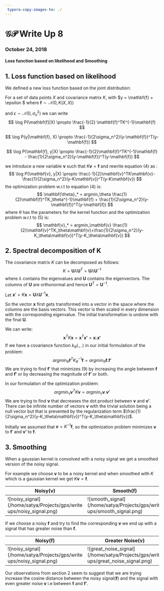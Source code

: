 ```yaml
---
 typora-copy-images-to: ./
---
```


# $\mathcal{GP}$ Write Up 8

### October 24, 2018

#### Loss function based on likelihood and Smoothing

## 1. Loss function based on likelihood

We defined a new loss function based on the joint distribution:

For a set of data points $X$ and covariance matrix $K$,  with $y = \mathbf{f} + \epsilon $ where $\mathbf{f} \sim \mathcal{N}(0, K(X, X))$

and $\epsilon\sim \mathcal{N}(0, \sigma_n^2)$ we can write
$$
\log P(\mathbf{f}|X) \propto \frac{-1}{2} \mathbf{f}^TK^{-1}\mathbf{f}
$$

$$
\log P(y|\mathbf{f}, X) \propto \frac{-1}{2\sigma_n^2}(y-\mathbf{f})^T(y-\mathbf{f})
$$

$$
\log P(\mathbf{f}, y|X) \propto \frac{-1}{2}\mathbf{f}^TK^{-1}\mathbf{f} - \frac{1}{2\sigma_n^2}(y-\mathbf{f})^T(y-\mathbf{f})
$$

we introduce a new variable $\mathbf{v}$ such that $K\mathbf{v}=\mathbf{f}$ and rewrite equation (4) as :
$$
\log P(\mathbf{v}, y|X) \propto \frac{-1}{2}\mathbf{v}^TK\mathbf{v}-\frac{1}{2\sigma_n^2}(y-K\mathbf{v})^T(y-K\mathbf{v})
$$
the optimization problem w.r.t to equation (4) is:
$$
\mathbf{\theta}_* = argmin_\theta \frac{1}{2}\mathbf{f}^TK_\theta^{-1}\mathbf{f} + \frac{1}{2\sigma_n^2}(y-\mathbf{f})^T(y-\mathbf{f})
$$
where $\theta$ has the parameters for the kernel function and the optimization problem w.r.t to (5) is:
$$
\mathbf{v}_* = argmin_\mathbf{v} \frac{1}{2}\mathbf{v}^TK_\theta\mathbf{v}+\frac{1}{2\sigma_n^2}(y-K_\theta\mathbf{v})^T(y-K_\theta\mathbf{v})
$$

## 2. Spectral decomposition of K

The covariance matrix $K$ can be decomposed as follows:
$$
K = \mathbf{U}\lambda\mathbf{U}^T = \mathbf{U}\lambda\mathbf{U}^{-1}
$$
where $\lambda$ contains the eigenvalues and $\mathbf{U}$ contains the eigenvectors. The columns of $\mathbf{U}$ are orthonormal and hence $\mathbf{U}^T = \mathbf{U}^{-1}$.

Let $\mathbf{x}' = K\mathbf{x} = \mathbf{U}\lambda\mathbf{U}^{-1}\mathbf{x}$. 

So the vector $\mathbf{x}$ first gets transformed into a vector in the space where the columns are the basis vectors. This vector is then scaled in every dimension with the corresponding eigenvalue. The initial transformation is undone with the final $\mathbf{U}$.

We can write:
$$
\mathbf{x}^TK\mathbf{x} = \mathbf{x}^T\mathbf{x'} = \mathbf{x.x'}
$$
If we have a covariance function $k_\theta(.,.)$ in our initial formulation of the problem:
$$
argmin_\theta \mathbf{f}^TK_\theta^{-1}\mathbf{f} = argmin_\theta \mathbf{f.f'}
$$
We are trying to find $\mathbf{f'}$ that minimizes (9) by increasing the angle between $\mathbf{f}$ and $\mathbf{f'}$ or by decreasing the magnitude of $\mathbf{f'}$ or both.

In our formulation of the optimization problem:
$$
argmin_v \mathbf{v}^TK\mathbf{v} = argmin_v \mathbf{v}.\mathbf{v'}
$$
We are trying to find $\mathbf{v}$ that decreases the dot product between $\mathbf{v}$ and $\mathbf{v'}$. There can be infinite number of vectors $\mathbf{v}$ with the trivial solution being a null vector but that is prevented by the regularization term $\frac{1}{2\sigma_n^2}(y-K_\theta\mathbf{v})^T(y-K_\theta\mathbf{v})$.

Initially we assumed that $\mathbf{v} = K^{-1}\mathbf{f}$, so the optimization problem minimizes $\mathbf{v}$ to $\mathbf{f}'$ and $\mathbf{v'}$ to $\mathbf{f}$.

## 3. Smoothing

When a gaussian kernel is convolved with a noisy signal we get a smoothed version of the noisy signal.

For example we choose $\mathbf{v}$ to be a noisy kernel and when smoothed with $K$ which is a gaussian kernel we get $K\mathbf{v} = \mathbf{f}$.

| Noisy(v)                                                     | Smooth(f)                                                    |
| ------------------------------------------------------------ | ------------------------------------------------------------ |
| ![noisy_signal](/home/satya/Projects/gps/write ups/noisy_signal.png) | ![smooth_signal](/home/satya/Projects/gps/write ups/smooth_signal.png) |

If we choose a noisy $\mathbf{f}$ and try to find the corresponding $\mathbf{v}$ we end up with a signal that has greater noise than $\mathbf{f}$.

| Noisy(f)                                                     | Greater Noise(v)                                             |
| ------------------------------------------------------------ | ------------------------------------------------------------ |
| ![noisy_signal](/home/satya/Projects/gps/write ups/noisy_signal.png) | ![great_noise_signal](/home/satya/Projects/gps/write ups/great_noise_signal.png) |

Our observations from section 2 seem to suggest that we are trying increase the cosine distance between the noisy signal($\mathbf{f}$) and the signal with even greater noise $\mathbf{v}$ i.e between $\mathbf{f}$ and $\mathbf{f'}$. 